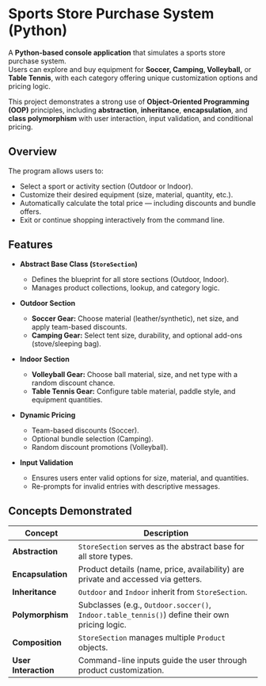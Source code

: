# Sports Store Purchase System (Python)

A **Python-based console application** that simulates a sports store purchase system.  
Users can explore and buy equipment for **Soccer, Camping, Volleyball,** or **Table Tennis**, with each category offering unique customization options and pricing logic.  

This project demonstrates a strong use of **Object-Oriented Programming (OOP)** principles, including **abstraction**, **inheritance**, **encapsulation**, and **class polymorphism** with user interaction, input validation, and conditional pricing.

## Overview

The program allows users to:
- Select a sport or activity section (Outdoor or Indoor).  
- Customize their desired equipment (size, material, quantity, etc.).  
- Automatically calculate the total price — including discounts and bundle offers.  
- Exit or continue shopping interactively from the command line.

## Features

- **Abstract Base Class (`StoreSection`)**
  - Defines the blueprint for all store sections (Outdoor, Indoor).  
  - Manages product collections, lookup, and category logic.  

- **Outdoor Section**
  - **Soccer Gear:** Choose material (leather/synthetic), net size, and apply team-based discounts.  
  - **Camping Gear:** Select tent size, durability, and optional add-ons (stove/sleeping bag).  

- **Indoor Section**
  - **Volleyball Gear:** Choose ball material, size, and net type with a random discount chance.  
  - **Table Tennis Gear:** Configure table material, paddle style, and equipment quantities.

- **Dynamic Pricing**
  - Team-based discounts (Soccer).  
  - Optional bundle selection (Camping).  
  - Random discount promotions (Volleyball).  

- **Input Validation**
  - Ensures users enter valid options for size, material, and quantities.  
  - Re-prompts for invalid entries with descriptive messages. 

## Concepts Demonstrated

| Concept | Description |
|----------|--------------|
| **Abstraction** | `StoreSection` serves as the abstract base for all store types. |
| **Encapsulation** | Product details (name, price, availability) are private and accessed via getters. |
| **Inheritance** | `Outdoor` and `Indoor` inherit from `StoreSection`. |
| **Polymorphism** | Subclasses (e.g., `Outdoor.soccer()`, `Indoor.table_tennis()`) define their own pricing logic. |
| **Composition** | `StoreSection` manages multiple `Product` objects. |
| **User Interaction** | Command-line inputs guide the user through product customization. |

